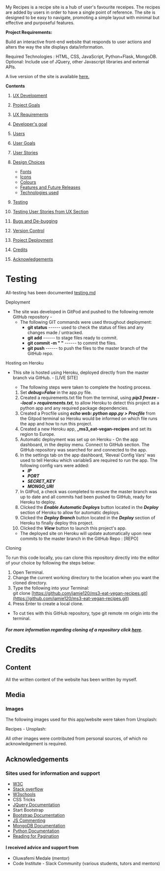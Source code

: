 My Recipes is a recipe site is a hub of user's  favourite receipes. The recipes are added by users in order to have a single point of reference. The site is designed to be easy to navigate, promoting a simple layout with minimal but effective and purposeful features.

**Project Requirements:**

Build an interactive front-end website that responds to user actions and alters the way the site displays data/information.

Required Technologies : HTML, CSS, JavaScript, Python+Flask, MongoDB. Optional: Include use of JQuery, other Javascript libraries and external APIs.

A live version of the site is available  [here.]()

**Contents**

1.  [UX Development](https://github.com/alexeykuz-sys/LinguaGames-Project-MS2#ux-development)
    
2.  [Project Goals](https://github.com/alexeykuz-sys/LinguaGames-Project-MS2#project-goals)
    
3.  [UX Requirements](https://github.com/alexeykuz-sys/LinguaGames-Project-MS2#ux-requirements)
    
4.  [Developer's goal](https://github.com/alexeykuz-sys/LinguaGames-Project-MS2#developers-goals)
    
5.  [Users](https://github.com/alexeykuz-sys/LinguaGames-Project-MS2#users)
    
6.  [User Goals](https://github.com/alexeykuz-sys/LinguaGames-Project-MS2#user-goals)
    
7.  [User Stories](https://github.com/alexeykuz-sys/LinguaGames-Project-MS2#user-stories)
    
8.  [Design Choices](https://github.com/alexeykuz-sys/LinguaGames-Project-MS2#design-choices)
    
    -   [Fonts](https://github.com/alexeykuz-sys/LinguaGames-Project-MS2#fonts)
    -   [Icons](https://github.com/alexeykuz-sys/LinguaGames-Project-MS2#icons)
    -   [Colours](https://github.com/alexeykuz-sys/LinguaGames-Project-MS2#colours)
    -   [Features and Future Releases](https://github.com/alexeykuz-sys/LinguaGames-Project-MS2#features-and-future-releases)
    -   [Technologies used](https://github.com/alexeykuz-sys/LinguaGames-Project-MS2#technologies-used)
9.  [Testing](https://github.com/alexeykuz-sys/LinguaGames-Project-MS2#testing)
    
10.  [Testing User Stories from UX Section](https://github.com/alexeykuz-sys/LinguaGames-Project-MS2#testing-user-stories-from-ux-section)
    
11.  [Bugs and De-bugging](https://github.com/alexeykuz-sys/LinguaGames-Project-MS2#bugs-and-debugging)
    
12.  [Version Control](https://github.com/alexeykuz-sys/LinguaGames-Project-MS2#version-control)
    
13.  [Project Deployment](https://github.com/alexeykuz-sys/LinguaGames-Project-MS2#project-deployment)
    
14.  [Credits](https://github.com/alexeykuz-sys/LinguaGames-Project-MS2#credits)
    
15.  [Acknowledgements](https://github.com/alexeykuz-sys/LinguaGames-Project-MS2#acknowledgements)

# Testing

All-testing has been documented  [testing.md](https://github.com/jamie120/ms3-eat-vegan-recipes/blob/master/testing.md)

Deployment

-   The site was developed in GitPod and pushed to the following remote GitHub repository -  []()
    -   The following GIT commands were used throughout deployment:
        -   **git status**  ------ used to check the status of files and any changes made / untracked.
        -   **git add**  ------ to stage files ready to commit.
        -   **git commit -m " "**  ------ to commit the files.
        -   **git push**  ------ to push the files to the master branch of the GitHub repo.

Hosting on Heroku

-   This site is hosted using Heroku, deployed directly from the master branch via GitHub. -  [LIVE SITE]
    
    -   The following steps were taken to complete the hosting process.
    
    1.  Set  **_debug=False_**  in the app.py file.
    2.  Created a requirements.txt file from the terminal, using  **_pip3 freeze --local > requirements.txt_**, to allow Heroku to detect this project as a python app and any required package dependencies.
    3.  Created a Procfile using  **_echo web: python app.py > Procfile_**  from the Gitpod terminal so Heroku would be informed on which file runs the app and how to run this project.
    4.  Created a new Heroku app,  **_ms3_eat-vegan-recipes**  and set its region to Europe.
    5.  Automatic deployment was set up on Heroku - On the app dashboard, in the deploy menu. Connect to GitHub section. The GitHub repository was searched for and connected to the app.
    6.  In the settings tab on the app dashboard, 'Reveal Config Vars' was used to tell Heroku which variableS are required to run the app. The following config vars were added:
        -   **_IP_**
        -   **_PORT_**
        -   **_SECRET_KEY_**
        -   **_MONGO_URI_**
    7.  In GitPod, a check was completed to ensure the master branch was up to date and all commits had been pushed to GitHub, ready for Heroku to deploy.
    8.  Clicked the  **_Enable Automatic Deploys_**  button located in the  **_Deploy_**  section of Heroku to allow for automatic deploys.
    9.  Clicked the  **_Deploy Branch_**  button located in the  **_Deploy_**  section of Heroku to finally deploy this project.
    10.  Clicked the  **_View_**  button to launch this project's app.
    
    -   The deployed site on Heroku will update automatically upon new commits to the master branch in the GitHub Repo :  [REPO]
    
Cloning

To run this code locally, you can clone this repository directly into the editor of your choice by following the steps below:

1.  Open Terminal.
2.  Change the current working directory to the location when you want the cloned directory.
3.  Type the following into your Terminal:  
    git clone  [https://github.com/jamie120/ms3-eat-vegan-recipes.git](https://github.com/jamie120/ms3-eat-vegan-recipes.git)
4.  Press Enter to create a local clone.

-   To cut ties with this GitHub repository, type git remote rm origin into the terminal.

##### [](https://github.com/jamie120/ms3-eat-vegan-recipes#for-more-information-regarding-cloning-of-a-repository-click-here)For more information regarding cloning of a repository click  [here](https://help.github.com/en/github/creating-cloning-and-archiving-repositories/cloning-a-repository).

# [](https://github.com/jamie120/ms3-eat-vegan-recipes#credits)Credits

## [](https://github.com/jamie120/ms3-eat-vegan-recipes#content)Content

All the written content of the website has been written by myself.

## [](https://github.com/jamie120/ms3-eat-vegan-recipes#media)Media

### [](https://github.com/jamie120/ms3-eat-vegan-recipes#images)Images

The following images used for this app/website were taken from Unsplash:

Recipes - Unsplash:


All other images were contributed from personal sources, of which no acknowledgement is required.

## [](https://github.com/jamie120/ms3-eat-vegan-recipes#acknowledgements)Acknowledgements

### [](https://github.com/jamie120/ms3-eat-vegan-recipes#sites-used-for-information-and-support)Sites used for information and support

-   [W3C](https://www.w3.org/)
-   [Stack overflow](https://stackoverflow.com/)
-   [W3schools](https://www.w3schools.com/)
-   CSS Tricks
-   [JQuery Documentation](https://api.jquery.com/)
-   Start Bootstrap
-   [Bootstrap Documentation](https://getbootstrap.com/docs/4.0/getting-started/introduction/)
-   [JS Commenting](https://jsdoc.app/about-getting-started.html)
-   [MongoDB Documentation](https://docs.atlas.mongodb.com/)
-   [Python Documentation](https://docs.python.org/3/)
-   [Reading for Pagination](https://www.thatsoftwaredude.com/content/6125/how-to-paginate-through-a-collection-in-javascript)

#### [](https://github.com/jamie120/ms3-eat-vegan-recipes#i-received-advice-and-support-from)I received advice and support from

-   Oluwafemi Medale (mentor)
-   Code Institute - Slack Community (various students, tutors and mentors)


<!--stackedit_data:
eyJoaXN0b3J5IjpbNDYxMjgxODM2LC05NDg2NDE1NjBdfQ==
-->